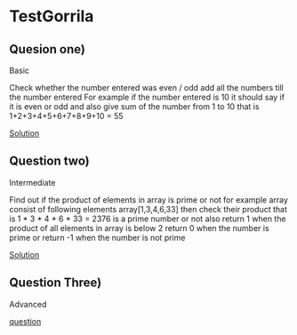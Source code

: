 # TestGorrila

## Quesion one)
Basic

Check whether the number entered was even / odd 
add all the numbers till the number entered 
For example if the number entered is 10 it should say if it is even or odd and also give sum of the number from 1 to 10 that is 1+2+3+4+5+6+7+8+9+10 = 55

[Solution](https://github.com/AkshayDevkate/TestGorrila-/blob/main/One.php)

## Question two)
Intermediate

Find out if the product of elements in array is prime or not 
for example array consist of following elements 
array[1,3,4,6,33]
then check their product that is 1 * 3 * 4 * 6 * 33 = 2376 is a prime number or not also return 1 when the product of all elements in array is below 2
return 0 when the number is prime or return -1 when the number is not prime 

[Solution](https://github.com/AkshayDevkate/TestGorrila-/blob/main/two.php)

## Question Three)
Advanced

[question](https://github.com/AkshayDevkate/TestGorrila-/blob/main/IMG_20210609_193337.jpg)


